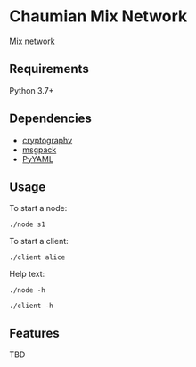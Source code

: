 # Chaumian Mix Network
[Mix network](https://en.wikipedia.org/wiki/Mix_network)

## Requirements
Python 3.7+

## Dependencies
- [cryptography](https://pypi.org/project/cryptography/)
- [msgpack](https://pypi.org/project/msgpack/)
- [PyYAML](https://pypi.org/project/PyYAML/)

## Usage

To start a node:

`./node s1`

To start a client:

`./client alice`

Help text:

`./node -h`

`./client -h`

## Features
TBD
